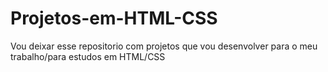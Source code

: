 # Projetos-em-HTML-CSS
Vou deixar esse repositorio com projetos que vou desenvolver para o meu trabalho/para estudos em HTML/CSS
